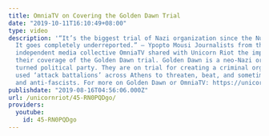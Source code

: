 ```yaml
---
title: OmniaTV on Covering the Golden Dawn Trial
date: "2019-10-11T16:10:49+08:00"
type: video
description: '“It’s the biggest trial of Nazi organization since the Nuremberg trials.
  It goes completely underreported.” – Ypopto Mousi Journalists from the grassroots
  independent media collective OmniaTV shared with Unicorn Riot the importance of
  their coverage of the Golden Dawn trial. Golden Dawn is a neo-Nazi organization
  turned political party. They are on trial for creating a criminal organization that
  used ‘attack battalions’ across Athens to threaten, beat, and sometimes kill immigrants
  and anti-fascists. For more on Golden Dawn or OmniaTV: https://unicornriot.ninja/2019/omniatv-grassroots-independent-media-in-greece/'
publishdate: "2019-08-16T04:56:06.000Z"
url: /unicornriot/45-RN0PQDgo/
providers:
  youtube:
    id: 45-RN0PQDgo
---
```


